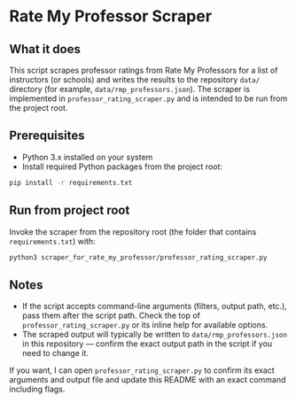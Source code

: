 # Rate My Professor Scraper

## What it does

This script scrapes professor ratings from Rate My Professors for a list of instructors (or schools) and writes the results to the repository `data/` directory (for example, `data/rmp_professors.json`). The scraper is implemented in `professor_rating_scraper.py` and is intended to be run from the project root.

## Prerequisites

- Python 3.x installed on your system
- Install required Python packages from the project root:

```bash
pip install -r requirements.txt
```

## Run from project root

Invoke the scraper from the repository root (the folder that contains `requirements.txt`) with:

```bash
python3 scraper_for_rate_my_professor/professor_rating_scraper.py
```

## Notes

- If the script accepts command-line arguments (filters, output path, etc.), pass them after the script path. Check the top of `professor_rating_scraper.py` or its inline help for available options.
- The scraped output will typically be written to `data/rmp_professors.json` in this repository — confirm the exact output path in the script if you need to change it.

If you want, I can open `professor_rating_scraper.py` to confirm its exact arguments and output file and update this README with an exact command including flags.
